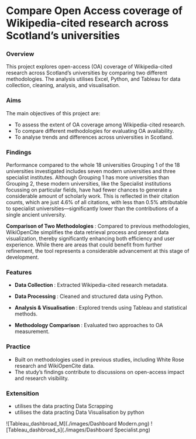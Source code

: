 # Compare Open Access coverage of Wikipedia-cited research across Scotland’s universities</center>


### Overview

This project explores open-access (OA) coverage of Wikipedia-cited research across Scotland’s universities by comparing two different methodologies. The analysis utilises Excel, Python, and Tableau for data collection, cleaning, analysis, and visualisation.

### Aims
The main objectives of this project are:

- To assess the extent of OA coverage among Wikipedia-cited research.
- To compare different methodologies for evaluating OA availability.
- To analyse trends and differences across universities in Scotland.

### Findings

<p>Performance compared to the whole 18 universities 
Grouping 1 of the 18 universities investigated includes seven modern universities and three 
specialist institutes. Although Grouping 1 has more universities than Grouping 2, these 
modern universities, like the Specialist institutions focussing on particular fields, have had 
fewer chances to generate a considerable amount of scholarly work. This is reflected in 
their citation counts, which are just 4.6% of all citations, with less than 0.5% attributable to 
specialist universities—significantly lower than the contributions of a single ancient 
university.</p>

<b>Comparison of Two Methodologies </b> :
Compared to previous methodologies, WikiOpenCite simplifies the data retrieval process 
and present data visualization, thereby significantly enhancing both efficiency and user 
experience. While there are areas that could benefit from further refinement, the tool 
represents a considerable advancement at this stage of development.

### Features
- <b>Data Collection </b>: Extracted Wikipedia-cited research metadata.

- <b>Data Processing </b>: Cleaned and structured data using Python.

- <b>Analysis & Visualisation </b>: Explored trends using Tableau and statistical methods.

- <b>Methodology Comparison </b>: Evaluated two approaches to OA measurement.

### Practice
- Built on methodologies used in previous studies, including White Rose research and WikiOpenCite data.
- The study’s findings contribute to discussions on open-access impact and research visibility.


### Extensition
- utilises the data practing Data Scrapping
- utilises the data practing Data Visualisation by python

![Tableau_dashbroad_M](./images/Dashboard Modern.png)
![Tableau_dashbroad_s](./images/Dashboard Specialist.png)
